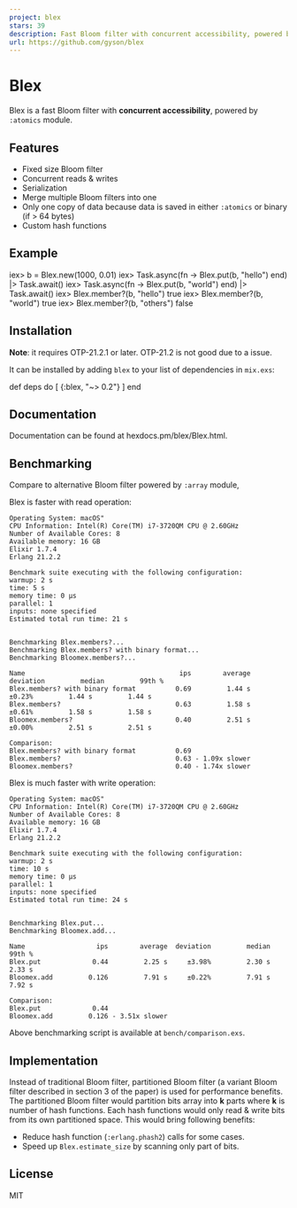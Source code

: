 ```yaml
---
project: blex
stars: 39
description: Fast Bloom filter with concurrent accessibility, powered by :atomics module.
url: https://github.com/gyson/blex
---
```


Blex
====

Blex is a fast Bloom filter with **concurrent accessibility**, powered by `:atomics` module.

Features
--------

-   Fixed size Bloom filter
-   Concurrent reads & writes
-   Serialization
-   Merge multiple Bloom filters into one
-   Only one copy of data because data is saved in either `:atomics` or binary (if > 64 bytes)
-   Custom hash functions

Example
-------

iex\> b \= Blex.new(1000, 0.01)
iex\> Task.async(fn \-> Blex.put(b, "hello") end) |> Task.await()
iex\> Task.async(fn \-> Blex.put(b, "world") end) |> Task.await()
iex\> Blex.member?(b, "hello")
true
iex\> Blex.member?(b, "world")
true
iex\> Blex.member?(b, "others")
false

Installation
------------

**Note**: it requires OTP-21.2.1 or later. OTP-21.2 is not good due to a issue.

It can be installed by adding `blex` to your list of dependencies in `mix.exs`:

def deps do
  \[
    {:blex, "~> 0.2"}
  \]
end

Documentation
-------------

Documentation can be found at hexdocs.pm/blex/Blex.html.

Benchmarking
------------

Compare to alternative Bloom filter powered by `:array` module,

Blex is faster with read operation:

```
Operating System: macOS"
CPU Information: Intel(R) Core(TM) i7-3720QM CPU @ 2.60GHz
Number of Available Cores: 8
Available memory: 16 GB
Elixir 1.7.4
Erlang 21.2.2

Benchmark suite executing with the following configuration:
warmup: 2 s
time: 5 s
memory time: 0 μs
parallel: 1
inputs: none specified
Estimated total run time: 21 s


Benchmarking Blex.members?...
Benchmarking Blex.members? with binary format...
Benchmarking Bloomex.members?...

Name                                       ips        average  deviation         median         99th %
Blex.members? with binary format          0.69         1.44 s     ±0.23%         1.44 s         1.44 s
Blex.members?                             0.63         1.58 s     ±0.61%         1.58 s         1.58 s
Bloomex.members?                          0.40         2.51 s     ±0.00%         2.51 s         2.51 s

Comparison:
Blex.members? with binary format          0.69
Blex.members?                             0.63 - 1.09x slower
Bloomex.members?                          0.40 - 1.74x slower
```

Blex is much faster with write operation:

```
Operating System: macOS"
CPU Information: Intel(R) Core(TM) i7-3720QM CPU @ 2.60GHz
Number of Available Cores: 8
Available memory: 16 GB
Elixir 1.7.4
Erlang 21.2.2

Benchmark suite executing with the following configuration:
warmup: 2 s
time: 10 s
memory time: 0 μs
parallel: 1
inputs: none specified
Estimated total run time: 24 s


Benchmarking Blex.put...
Benchmarking Bloomex.add...

Name                  ips        average  deviation         median         99th %
Blex.put             0.44         2.25 s     ±3.98%         2.30 s         2.33 s
Bloomex.add         0.126         7.91 s     ±0.22%         7.91 s         7.92 s

Comparison:
Blex.put             0.44
Bloomex.add         0.126 - 3.51x slower
```

Above benchmarking script is available at `bench/comparison.exs`.

Implementation
--------------

Instead of traditional Bloom filter, partitioned Bloom filter (a variant Bloom filter described in section 3 of the paper) is used for performance benefits. The partitioned Bloom filter would partition bits array into **k** parts where **k** is number of hash functions. Each hash functions would only read & write bits from its own partitioned space. This would bring following benefits:

-   Reduce hash function (`:erlang.phash2`) calls for some cases.
-   Speed up `Blex.estimate_size` by scanning only part of bits.

License
-------

MIT

